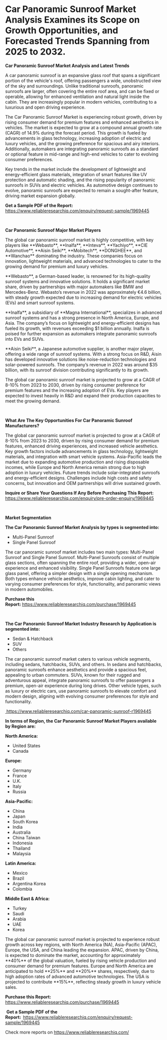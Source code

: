 <p><h1>Car Panoramic Sunroof Market Analysis Examines its Scope on Growth Opportunities, and Forecasted Trends Spanning from 2025 to 2032.</h1></p><p><strong>Car Panoramic Sunroof Market Analysis and Latest Trends</strong></p>
<p><p>A car panoramic sunroof is an expansive glass roof that spans a significant portion of the vehicle's roof, offering passengers a wide, unobstructed view of the sky and surroundings. Unlike traditional sunroofs, panoramic sunroofs are larger, often covering the entire roof area, and can be fixed or operable, allowing for enhanced ventilation and natural light inside the cabin. They are increasingly popular in modern vehicles, contributing to a luxurious and open driving experience.</p><p>The Car Panoramic Sunroof Market is experiencing robust growth, driven by rising consumer demand for premium features and enhanced aesthetics in vehicles. The market is expected to grow at a compound annual growth rate (CAGR) of 14.9% during the forecast period. This growth is fueled by advancements in glass technology, increasing adoption of electric and luxury vehicles, and the growing preference for spacious and airy interiors. Additionally, automakers are integrating panoramic sunroofs as a standard or optional feature in mid-range and high-end vehicles to cater to evolving consumer preferences.</p><p>Key trends in the market include the development of lightweight and energy-efficient glass materials, integration of smart features like UV protection and automatic shading, and the rising popularity of panoramic sunroofs in SUVs and electric vehicles. As automotive design continues to evolve, panoramic sunroofs are expected to remain a sought-after feature, driving market expansion globally.</p></p>
<p><strong>Get a Sample PDF of the Report:&nbsp;</strong> <a href="https://www.reliableresearchiq.com/enquiry/request-sample/1969445?utm_campaign=973&utm_medium=2&utm_source=Github&utm_content=ia&utm_term=22012025&utm_id=car-panoramic-sunroof">https://www.reliableresearchiq.com/enquiry/request-sample/1969445</a></p>
<p>&nbsp;</p>
<p><strong>Car Panoramic Sunroof Major Market Players</strong></p>
<p><p>The global car panoramic sunroof market is highly competitive, with key players like **Webasto**, **Inalfa**, **Inteva**, **Yachiyo**, **CIE Automotive**, **Aisin Seiki**, **Mobitech**, **DONGHEE**, and **Wanchao** dominating the industry. These companies focus on innovation, lightweight materials, and advanced technologies to cater to the growing demand for premium and luxury vehicles.</p><p>**Webasto**, a German-based leader, is renowned for its high-quality sunroof systems and innovative solutions. It holds a significant market share, driven by partnerships with major automakers like BMW and Mercedes-Benz. Webasto’s revenue in 2022 was approximately €4.6 billion, with steady growth expected due to increasing demand for electric vehicles (EVs) and smart sunroof systems.</p><p>**Inalfa**, a subsidiary of **Magna International**, specializes in advanced sunroof systems and has a strong presence in North America, Europe, and Asia. The company’s focus on lightweight and energy-efficient designs has fueled its growth, with revenues exceeding $1 billion annually. Inalfa is poised for further expansion as automakers integrate panoramic sunroofs into EVs and SUVs.</p><p>**Aisin Seiki**, a Japanese automotive supplier, is another major player, offering a wide range of sunroof systems. With a strong focus on R&D, Aisin has developed innovative solutions like noise-reduction technologies and solar-powered sunroofs. The company’s revenue in 2022 was around $35 billion, with its sunroof division contributing significantly to its growth.</p><p>The global car panoramic sunroof market is projected to grow at a CAGR of 8-10% from 2023 to 2030, driven by rising consumer preference for premium features and the increasing adoption of EVs. Key players are expected to invest heavily in R&D and expand their production capacities to meet the growing demand.</p></p>
<p>&nbsp;</p>
<p><strong>What Are The Key Opportunities For Car Panoramic Sunroof Manufacturers?</strong></p>
<p><p>The global car panoramic sunroof market is projected to grow at a CAGR of 8-10% from 2023 to 2030, driven by rising consumer demand for premium features, enhanced driving experiences, and increased vehicle aesthetics. Key growth factors include advancements in glass technology, lightweight materials, and integration with smart vehicle systems. Asia-Pacific leads the market due to expanding automotive production and rising disposable incomes, while Europe and North America remain strong due to high adoption in luxury vehicles. Future trends include solar-integrated sunroofs and energy-efficient designs. Challenges include high costs and safety concerns, but innovation and OEM partnerships will drive sustained growth.</p></p>
<p><strong>Inquire or Share Your Questions If Any Before Purchasing This Report:</strong> <a href="https://www.reliableresearchiq.com/enquiry/pre-order-enquiry/1969445?utm_campaign=973&utm_medium=2&utm_source=Github&utm_content=ia&utm_term=22012025&utm_id=car-panoramic-sunroof">https://www.reliableresearchiq.com/enquiry/pre-order-enquiry/1969445</a></p>
<p>&nbsp;</p>
<p><strong>Market Segmentation</strong></p>
<p><strong>The Car Panoramic Sunroof Market Analysis by types is segmented into:</strong></p>
<p><ul><li>Multi-Panel Sunroof</li><li>Single Panel Sunroof</li></ul></p>
<p><p>The car panoramic sunroof market includes two main types: Multi-Panel Sunroof and Single Panel Sunroof. Multi-Panel Sunroofs consist of multiple glass sections, often spanning the entire roof, providing a wider, open-air experience and enhanced visibility. Single Panel Sunroofs feature one large glass panel, offering a simpler design with a single opening mechanism. Both types enhance vehicle aesthetics, improve cabin lighting, and cater to varying consumer preferences for style, functionality, and panoramic views in modern automobiles.</p></p>
<p><strong>Purchase this Report:&nbsp;</strong><a href="https://www.reliableresearchiq.com/purchase/1969445?utm_campaign=973&utm_medium=2&utm_source=Github&utm_content=ia&utm_term=22012025&utm_id=car-panoramic-sunroof">https://www.reliableresearchiq.com/purchase/1969445</a></p>
<p>&nbsp;</p>
<p><strong>The Car Panoramic Sunroof Market Industry Research by Application is segmented into:</strong></p>
<p><ul><li>Sedan & Hatchback</li><li>SUV</li><li>Others</li></ul></p>
<p><p>The car panoramic sunroof market caters to various vehicle segments, including sedans, hatchbacks, SUVs, and others. In sedans and hatchbacks, panoramic sunroofs enhance aesthetics and provide a spacious feel, appealing to urban commuters. SUVs, known for their rugged and adventurous appeal, integrate panoramic sunroofs to offer passengers a premium, open-air experience during long drives. Other vehicle types, such as luxury or electric cars, use panoramic sunroofs to elevate comfort and modern design, aligning with evolving consumer preferences for style and functionality.</p></p>
<p><a href="https://www.reliableresearchiq.com/car-panoramic-sunroof-r1969445?utm_campaign=973&utm_medium=2&utm_source=Github&utm_content=ia&utm_term=22012025&utm_id=car-panoramic-sunroof">&nbsp;https://www.reliableresearchiq.com/car-panoramic-sunroof-r1969445</a></p>
<p><strong>In terms of Region, the Car Panoramic Sunroof Market Players available by Region are:</strong></p>
<p>
    <p> <strong> North America: </strong>
        <ul>
            <li>United States</li>
            <li>Canada</li>
        </ul>
        </p> 
    <p> <strong> Europe: </strong>
        <ul>
            <li>Germany</li>
            <li>France</li>
            <li>U.K.</li>
            <li>Italy</li>
            <li>Russia</li>
        </ul>
        </p> 
    <p> <strong> Asia-Pacific: </strong>
        <ul>
            <li>China</li>
            <li>Japan</li>
            <li>South Korea</li>
            <li>India</li>
            <li>Australia</li>
            <li>China Taiwan</li>
            <li>Indonesia</li>
            <li>Thailand</li>
            <li>Malaysia</li>
        </ul>
        </p> 
    <p> <strong> Latin America: </strong>
        <ul>
            <li>Mexico</li>
            <li>Brazil</li>
            <li>Argentina Korea</li>
            <li>Colombia</li>
        </ul>
        </p> 
    <p> <strong> Middle East & Africa: </strong>
        <ul>
            <li>Turkey</li>
            <li>Saudi</li>
            <li>Arabia</li>
            <li>UAE</li>
            <li>Korea</li>
        </ul>
    </p>
    </p>
<p><p>The global car panoramic sunroof market is projected to experience robust growth across key regions, with North America (NA), Asia-Pacific (APAC), Europe, the USA, and China leading the expansion. APAC, driven by China, is expected to dominate the market, accounting for approximately **40%** of the global valuation, fueled by rising vehicle production and consumer demand for premium features. Europe and North America are anticipated to hold **25%** and **20%** shares, respectively, due to high adoption rates of advanced automotive technologies. The USA is projected to contribute **15%**, reflecting steady growth in luxury vehicle sales.</p></p>
<p><strong>Purchase this Report: </strong><a href="https://www.reliableresearchiq.com/purchase/1969445?utm_campaign=973&utm_medium=2&utm_source=Github&utm_content=ia&utm_term=22012025&utm_id=car-panoramic-sunroof">https://www.reliableresearchiq.com/purchase/1969445</a></p>
<p>&nbsp;<strong>Get a Sample PDF of the Report:&nbsp;&nbsp;</strong><a href="https://www.reliableresearchiq.com/enquiry/request-sample/1969445?utm_campaign=973&utm_medium=2&utm_source=Github&utm_content=ia&utm_term=22012025&utm_id=car-panoramic-sunroof">https://www.reliableresearchiq.com/enquiry/request-sample/1969445</a></p>
<p><strong></strong></p>
<p>Check more reports on <a href="https://www.reliableresearchiq.com/?utm_campaign=973&utm_medium=2&utm_source=Github&utm_content=ia&utm_term=22012025&utm_id=car-panoramic-sunroof">https://www.reliableresearchiq.com/</a></p>